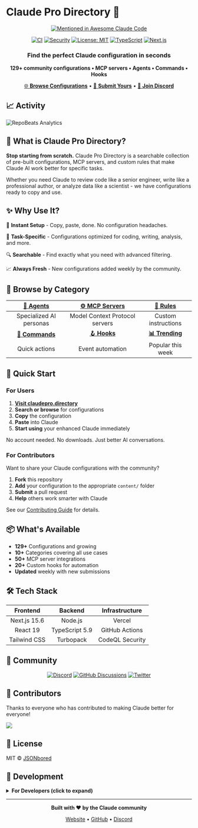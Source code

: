 # Claude Pro Directory 🚀

<div align="center">

[![Mentioned in Awesome Claude Code](https://awesome.re/mentioned-badge.svg)](https://github.com/hesreallyhim/awesome-claude-code)

[![CI](https://github.com/JSONbored/claudepro-directory/actions/workflows/ci.yml/badge.svg?branch=main&event=push)](https://github.com/JSONbored/claudepro-directory/actions/workflows/ci.yml)
[![Security](https://github.com/JSONbored/claudepro-directory/actions/workflows/security.yml/badge.svg?branch=main&event=push)](https://github.com/JSONbored/claudepro-directory/actions/workflows/security.yml)
[![License: MIT](https://img.shields.io/badge/License-MIT-orange.svg)](https://opensource.org/licenses/MIT)
[![TypeScript](https://img.shields.io/badge/TypeScript-5.9+-blue)](https://www.typescriptlang.org/)
[![Next.js](https://img.shields.io/badge/Next.js-15.6-black)](https://nextjs.org/)

### **Find the perfect Claude configuration in seconds**
**129+ community configurations • MCP servers • Agents • Commands • Hooks**

[🌐 **Browse Configurations**](https://claudepro.directory) • [📝 **Submit Yours**](https://claudepro.directory/submit) • [💬 **Join Discord**](https://discord.gg/Ax3Py4YDrq)

</div>

## 📈 Activity

![RepoBeats Analytics](https://repobeats.axiom.co/api/embed/c2b1b7e36103fba7a650c6d7f2777cba7338a1f7.svg "Repobeats analytics image")

## 🎯 What is Claude Pro Directory?

**Stop starting from scratch.** Claude Pro Directory is a searchable collection of pre-built configurations, MCP servers, and custom rules that make Claude AI work better for specific tasks.

Whether you need Claude to review code like a senior engineer, write like a professional author, or analyze data like a scientist - we have configurations ready to copy and use.

## ✨ Why Use It?

🚀 **Instant Setup** - Copy, paste, done. No configuration headaches.

🎯 **Task-Specific** - Configurations optimized for coding, writing, analysis, and more.

🔍 **Searchable** - Find exactly what you need with advanced filtering.

📈 **Always Fresh** - New configurations added weekly by the community.

## 🎪 Browse by Category

<div align="center">

| **[🤖 Agents](https://claudepro.directory/agents)** | **[⚙️ MCP Servers](https://claudepro.directory/mcp)** | **[📜 Rules](https://claudepro.directory/rules)** |
|:---:|:---:|:---:|
| Specialized AI personas | Model Context Protocol servers | Custom instructions |
| **[🔧 Commands](https://claudepro.directory/commands)** | **[🪝 Hooks](https://claudepro.directory/hooks)** | **[📊 Trending](https://claudepro.directory/trending)** |
| Quick actions | Event automation | Popular this week |

</div>

## 🚀 Quick Start

### For Users

1. **[Visit claudepro.directory](https://claudepro.directory)**
2. **Search or browse** for configurations
3. **Copy** the configuration
4. **Paste** into Claude
5. **Start using** your enhanced Claude immediately

No account needed. No downloads. Just better AI conversations.

### For Contributors

Want to share your Claude configurations with the community?

1. **Fork** this repository
2. **Add** your configuration to the appropriate `content/` folder
3. **Submit** a pull request
4. **Help** others work smarter with Claude

See our [Contributing Guide](.github/CONTRIBUTING.md) for details.

## 📦 What's Available

- **129+** Configurations and growing
- **10+** Categories covering all use cases
- **50+** MCP server integrations
- **20+** Custom hooks for automation
- **Updated** weekly with new submissions

## 🛠 Tech Stack

<div align="center">

| Frontend | Backend | Infrastructure |
|:---:|:---:|:---:|
| Next.js 15.6 | Node.js | Vercel |
| React 19 | TypeScript 5.9 | GitHub Actions |
| Tailwind CSS | Turbopack | CodeQL Security |

</div>

## 🤝 Community

<div align="center">

[![Discord](https://img.shields.io/badge/Discord-Join%20Server-5865F2?style=for-the-badge&logo=discord&logoColor=white)](https://discord.gg/Ax3Py4YDrq)
[![GitHub Discussions](https://img.shields.io/badge/GitHub-Discussions-181717?style=for-the-badge&logo=github&logoColor=white)](https://github.com/JSONbored/claudepro-directory/discussions)
[![Twitter](https://img.shields.io/badge/Twitter-@JSONbored-1DA1F2?style=for-the-badge&logo=twitter&logoColor=white)](https://x.com/JSONbored)

</div>

## 👥 Contributors

Thanks to everyone who has contributed to making Claude better for everyone!

<!-- ALL-CONTRIBUTORS-LIST:START - Do not remove or modify this section -->
<!-- prettier-ignore-start -->
<!-- markdownlint-disable -->
<!-- Add contributors here -->
<!-- markdownlint-enable -->
<!-- prettier-ignore-end -->
<!-- ALL-CONTRIBUTORS-LIST:END -->

<a href="https://github.com/JSONbored/claudepro-directory/graphs/contributors">
  <img src="https://contrib.rocks/image?repo=JSONbored/claudepro-directory" />
</a>

## 📄 License

MIT © [JSONbored](https://github.com/JSONbored)

## 🚧 Development

<details>
<summary><b>For Developers (click to expand)</b></summary>

### Prerequisites
- Node.js 20+
- npm or yarn

### Setup
```bash
# Clone the repository
git clone https://github.com/JSONbored/claudepro-directory.git
cd claudepro-directory

# Install dependencies
npm install

# Run development server
npm run dev
```

### Scripts
```bash
npm run dev          # Start development server
npm run build        # Build for production
npm run lint         # Run linting
npm run type-check   # Check TypeScript
```

### Project Structure
```
claudepro-directory/
├── app/           # Next.js pages
├── components/    # React components
├── content/       # Configuration JSONs
├── lib/          # Utilities
└── public/       # Static assets
```

See [Contributing Guide](.github/CONTRIBUTING.md) for more details.

</details>

---

<div align="center">

**Built with ❤️ by the Claude community**

[Website](https://claudepro.directory) • [GitHub](https://github.com/JSONbored/claudepro-directory) • [Discord](https://discord.gg/Ax3Py4YDrq)

</div>